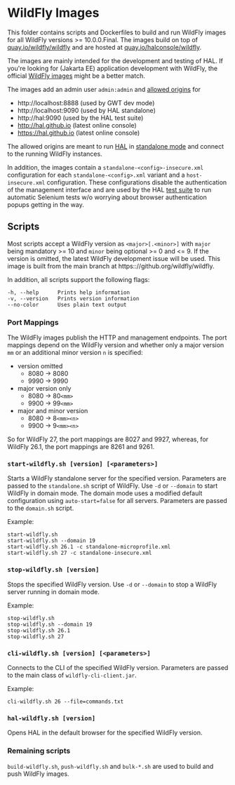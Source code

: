 # WildFly Images

This folder contains scripts and Dockerfiles to build and run WildFly images for all WildFly versions >= 10.0.0.Final. The images build on top of [quay.io/wildfly/wildfly](https://quay.io/repository/wildfly/wildfly) and are hosted at [quay.io/halconsole/wildfly](https://quay.io/repository/halconsole/wildfly). 

The images are mainly intended for the development and testing of HAL. If you're looking for (Jakarta EE) application development with WildFly, the official [WildFly images](https://quay.io/organization/wildfly) might be a better match. 

The images add an admin user `admin:admin` and [allowed origins](https://docs.wildfly.org/26/wildscribe/core-service/management/management-interface/http-interface/index.html#attr-allowed-origins) for

- http://localhost:8888 (used by GWT dev mode)
- http://localhost:9090 (used by HAL standalone)
- http://hal:9090 (used by the HAL test suite)
- http://hal.github.io (latest online console)
- https://hal.github.io (latest online console)

The allowed origins are meant to run [HAL](https://hal.github.io) in [standalone mode](https://hal.github.io/documentation/get-started/#standalone-mode) and connect to the running WildFly instances.

In addition, the images contain a `standalone-<config>-insecure.xml`  configuration for each `standalone-<config>.xml` variant and a `host-insecure.xml` configuration. These configurations disable the authentication of the management interface and are used by the HAL [test suite](https://github.com/hal/manatoko) to run automatic Selenium tests w/o worrying about browser authentication popups getting in the way. 

## Scripts

Most scripts accept a WildFly version as `<major>[.<minor>]` with `major` being mandatory >= 10 and `minor` being optional >= 0 and <= 9. If the version is omitted, the latest WildFly development issue will be used. This image is built from the main branch at https:://github.org/wildfly/wildfly. 

In addition, all scripts support the following flags:

```shell
-h, --help      Prints help information
-v, --version   Prints version information
--no-color      Uses plain text output
```

### Port Mappings

The WildFly images publish the HTTP and management endpoints. The port mappings depend on the WildFly version and whether only a major version `mm` or an additional minor version `n` is specified:

- version omitted
	- 8080 → 8080
	- 9990 → 9990
- major version only
  - 8080 → 80`<mm>`
  - 9900 → 99`<mm>`
- major and minor version
  - 8080 → 8`<mm><n>`
  - 9900 → 9`<mm><n>`

So for WildFly 27, the port mappings are 8027 and 9927, whereas, for WildFly 26.1, the port mappings are 8261 and 9261.   

### `start-wildfly.sh [version] [<parameters>]`

Starts a WildFly standalone server for the specified version. Parameters are passed to the `standalone.sh` script of WildFly. Use `-d` or `--domain` to start WildFly in domain mode. The domain mode uses a modified default configuration using `auto-start=false` for all servers. Parameters are passed to the `domain.sh` script.  

Example:

```shell
start-wildfly.sh
start-wildfly.sh --domain 19
start-wildfly.sh 26.1 -c standalone-microprofile.xml
start-wildfly.sh 27 -c standalone-insecure.xml
```

### `stop-wildfly.sh [version]`

Stops the specified WildFly version. Use `-d` or `--domain` to stop a WildFly server running in domain mode. 

Example:

```shell
stop-wildfly.sh
stop-wildfly.sh --domain 19
stop-wildfly.sh 26.1
stop-wildfly.sh 27
```

### `cli-wildfly.sh [version] [<parameters>]`

Connects to the CLI of the specified WildFly version. Parameters are passed to the main class of `wildfly-cli-client.jar`. 

Example:

```shell
cli-wildfly.sh 26 --file=commands.txt
```

### `hal-wildfly.sh [version]`

Opens HAL in the default browser for the specified WildFly version.

### Remaining scripts

`build-wildfly.sh`, `push-wildfly.sh` and `bulk-*.sh` are used to build and push WildFly images. 
